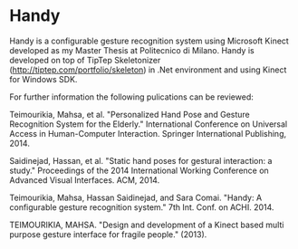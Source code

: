 # Handy

Handy is a configurable gesture recognition system using Microsoft Kinect developed as my Master Thesis at Politecnico di Milano. Handy is developed on top of TipTep Skeletonizer (http://tiptep.com/portfolio/skeleton) in .Net environment and using Kinect for Windows SDK.

For further information the following pulications can be reviewed:

Teimourikia, Mahsa, et al. "Personalized Hand Pose and Gesture Recognition System for the Elderly." International Conference on Universal Access in Human-Computer Interaction. Springer International Publishing, 2014.

Saidinejad, Hassan, et al. "Static hand poses for gestural interaction: a study." Proceedings of the 2014 International Working Conference on Advanced Visual Interfaces. ACM, 2014.

Teimourikia, Mahsa, Hassan Saidinejad, and Sara Comai. "Handy: A configurable gesture recognition system." 7th Int. Conf. on ACHI. 2014.

TEIMOURIKIA, MAHSA. "Design and development of a Kinect based multi purpose gesture interface for fragile people." (2013).
